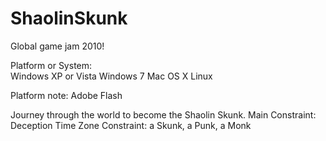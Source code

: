 ShaolinSkunk
============

Global game jam 2010!

Platform or System:  
Windows XP or Vista
Windows 7
Mac OS X
Linux

Platform note:  Adobe Flash

Journey through the world to become the Shaolin Skunk. Main Constraint: Deception Time Zone Constraint: a Skunk, a Punk, a Monk
